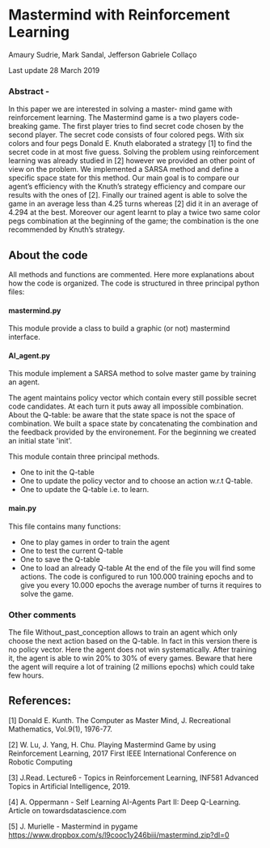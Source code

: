 # Mastermind with Reinforcement Learning
Amaury Sudrie, Mark Sandal, Jefferson Gabriele Collaço

Last update 28 March 2019

### Abstract - 
In this paper we are interested in solving a master- mind game with reinforcement learning. The Mastermind game is a two players code-breaking game. The first player tries to find secret code chosen by the second player. The secret code consists of four colored pegs. With six colors and four pegs Donald E. Knuth elaborated a strategy [1] to find the secret code in at most five guess. Solving the problem using reinforcement learning was already studied in [2] however we provided an other point of view on the problem. We implemented a SARSA method and define a specific space state for this method. Our main goal is to compare our agent’s efficiency with the Knuth’s strategy efficiency and compare our results with the ones of [2]. Finally our trained agent is able to solve the game in an average less than 4.25 turns whereas [2] did it in an average of 4.294 at the best. Moreover our agent learnt to play a twice two same color pegs combination at the beginning of the game; the combination is the one recommended by Knuth’s strategy.



## About the code 
All methods and functions are commented. Here more explanations about how the code is organized. The code is structured in three principal python files:

#### mastermind.py
This module provide a class to build a graphic (or not) mastermind interface.

#### AI_agent.py
This module implement a SARSA method to solve master game by training an agent. 

The agent maintains policy vector which contain every still possible secret code candidates. At each turn it puts away all impossible combination.
About the Q-table: be aware that the state space is not the space of combination. We built a space state by concatenating the combination and the feedback provided by the environement. For the beginning we created an initial state 'init'.

This module contain three principal methods.
- One to init the Q-table
- One to update the policy vector and to choose an action w.r.t Q-table.
- One to update the Q-table i.e. to learn.

#### main.py
This file contains many functions:
- One to play games in order to train the agent
- One to test the current Q-table
- One to save the Q-table
- One to load an already Q-table
At the end of the file you will find some actions. The code is configured to run 100.000 training epochs and to give you every 10.000 epochs the average number of turns it requires to solve the game.

### Other comments
The file Without_past_conception allows to train an agent which only choose the next action based on the Q-table. In fact in this version there is no policy vector. Here the agent does not win systematically. After training it, the agent is able to win 20% to 30% of every games. Beware that here the agent will require a lot of training (2 millions epochs) which could take few hours.

## References:
[1] Donald E. Kunth. The Computer as Master Mind, J. Recreational Mathematics, Vol.9(1), 1976-77.

[2] W. Lu, J. Yang, H. Chu. Playing Mastermind Game by using Reinforcement Learning, 2017 First IEEE International Conference on Robotic Computing

[3] J.Read. Lecture6 - Topics in Reinforcement Learning, INF581 Advanced Topics in Artificial Intelligence, 2019.

[4] A. Oppermann - Self Learning AI-Agents Part II: Deep Q-Learning. Article on towardsdatascience.com

[5] J. Murielle - Mastermind in pygame https://www.dropbox.com/s/l9cooc1y246biii/mastermind.zip?dl=0
